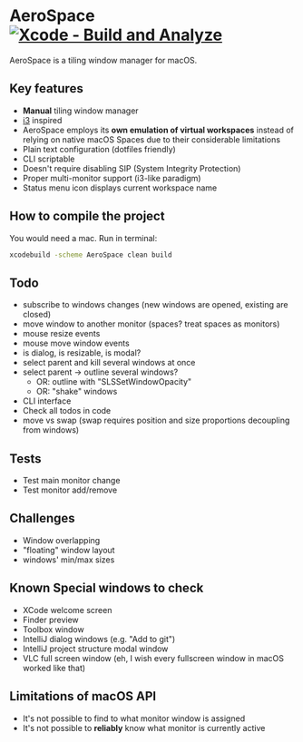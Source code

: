# AeroSpace [![Xcode - Build and Analyze](https://github.com/nikitabobko/AeroSpace/actions/workflows/build.yml/badge.svg?branch=main)](https://github.com/nikitabobko/AeroSpace/actions/workflows/build.yml)

AeroSpace is a tiling window manager for macOS.

## Key features

- **Manual** tiling window manager
- [i3](https://i3wm.org/) inspired
- AeroSpace employs its **own emulation of virtual workspaces** instead of relying on native macOS Spaces due to
  their considerable limitations
- Plain text configuration (dotfiles friendly)
- CLI scriptable
- Doesn't require disabling SIP (System Integrity Protection)
- Proper multi-monitor support (i3-like paradigm)
- Status menu icon displays current workspace name

## How to compile the project

You would need a mac. Run in terminal:
```bash
xcodebuild -scheme AeroSpace clean build
```

## Todo

- subscribe to windows changes (new windows are opened, existing are closed)
- move window to another monitor (spaces? treat spaces as monitors)
- mouse resize events
- mouse move window events
- is dialog, is resizable, is modal?
- select parent and kill several windows at once
- select parent -> outline several windows?
  - OR: outline with "SLSSetWindowOpacity"
  - OR: "shake" windows
- CLI interface
- Check all todos in code
- move vs swap (swap requires position and size proportions decoupling from windows)

## Tests

- Test main monitor change
- Test monitor add/remove

## Challenges

- Window overlapping
- "floating" window layout
- windows' min/max sizes

## Known Special windows to check

- XCode welcome screen
- Finder preview
- Toolbox window
- IntelliJ dialog windows (e.g. "Add to git")
- IntelliJ project structure modal window
- VLC full screen window (eh, I wish every fullscreen window in macOS worked like that)

## Limitations of macOS API

- It's not possible to find to what monitor window is assigned
- It's not possible to __reliably__ know what monitor is currently active